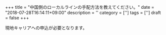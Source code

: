 +++
title = "中国側のローカルラインの手配方法を教えてください。"
date = "2018-07-28T16:14:11+09:00"
description = ''
category = ['']
tags = ['']
draft = false
+++

現地キャリアへの申込が必要となります。
